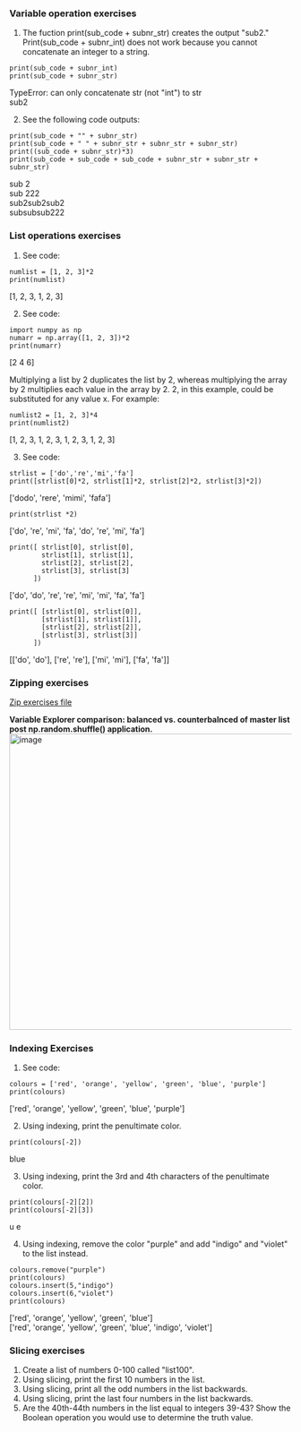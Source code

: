 ### Variable operation exercises
1. The fuction print(sub_code + subnr_str) creates the output "sub2."
Print(sub_code + subnr_int) does not work because you cannot concatenate an integer to a string.
```
print(sub_code + subnr_int)
print(sub_code + subnr_str)
```
  TypeError: can only concatenate str (not "int") to str <br>
  sub2

2. See the following code outputs:
```
print(sub_code + "" + subnr_str)
print(sub_code + " " + subnr_str + subnr_str + subnr_str)
print((sub_code + subnr_str)*3)
print(sub_code + sub_code + sub_code + subnr_str + subnr_str + subnr_str)
```
  sub 2 <br>
  sub 222 <br>
  sub2sub2sub2 <br>
  subsubsub222 

### List operations exercises
1. See code:
```
numlist = [1, 2, 3]*2
print(numlist)
```
[1, 2, 3, 1, 2, 3]

2. See code:
```
import numpy as np
numarr = np.array([1, 2, 3])*2
print(numarr)
```
[2 4 6]

Multiplying a list by 2 duplicates the list by 2, whereas multiplying the array by 2 multiplies each value in the array by 2. 2, in this example, could be substituted for any value x. For example:
```
numlist2 = [1, 2, 3]*4
print(numlist2)
```
[1, 2, 3, 1, 2, 3, 1, 2, 3, 1, 2, 3]

3. See code:
```
strlist = ['do','re','mi','fa']
print([strlist[0]*2, strlist[1]*2, strlist[2]*2, strlist[3]*2])
```
['dodo', 'rere', 'mimi', 'fafa']
```
print(strlist *2)
```
['do', 're', 'mi', 'fa', 'do', 're', 'mi', 'fa']
```
print([ strlist[0], strlist[0], 
        strlist[1], strlist[1], 
        strlist[2], strlist[2], 
        strlist[3], strlist[3]
      ])
```
['do', 'do', 're', 're', 'mi', 'mi', 'fa', 'fa']
```
print([ [strlist[0], strlist[0]], 
        [strlist[1], strlist[1]], 
        [strlist[2], strlist[2]], 
        [strlist[3], strlist[3]]
      ])
```
[['do', 'do'], ['re', 're'], ['mi', 'mi'], ['fa', 'fa']]

### Zipping exercises
[Zip exercises file](https://github.com/KelseyBrick/PSYCHO-403-Fall-2022/blob/main/Assignment_3/zip_exercise.py)

**Variable Explorer comparison: balanced vs. counterbalnced of master list post np.random.shuffle() application.**
<img width="529" alt="image" src="https://user-images.githubusercontent.com/113373038/193157832-7a143f6d-3edf-44d7-927b-8763d194798c.png">


### Indexing Exercises
1. See code:
```
colours = ['red', 'orange', 'yellow', 'green', 'blue', 'purple']
print(colours)
```
['red', 'orange', 'yellow', 'green', 'blue', 'purple']

2. Using indexing, print the penultimate color.
```
print(colours[-2])
```
blue

3. Using indexing, print the 3rd and 4th characters of the penultimate color.
```
print(colours[-2][2])
print(colours[-2][3])
```
u
e

4. Using indexing, remove the color "purple" and add "indigo" and "violet" to the list instead.
```
colours.remove("purple")
print(colours)
colours.insert(5,"indigo")
colours.insert(6,"violet")
print(colours)
```
['red', 'orange', 'yellow', 'green', 'blue'] <br>
['red', 'orange', 'yellow', 'green', 'blue', 'indigo', 'violet']

### Slicing exercises
1. Create a list of numbers 0-100 called "list100".
2. Using slicing, print the first 10 numbers in the list.
3. Using slicing, print all the odd numbers in the list backwards.
4. Using slicing, print the last four numbers in the list backwards.
5. Are the 40th-44th numbers in the list equal to integers 39-43? Show the Boolean operation you would use to determine the truth value.
